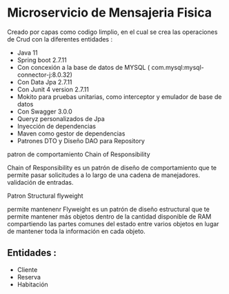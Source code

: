 
# Microservicio de Mensajeria Fisica

Creado por capas como codigo limplio, en el cual se crea las operaciones de Crud con la diferentes entidades :

* Java 11
* Spring boot 2.7.11
* Con concexión a la base de datos de MYSQL ( com.mysql:mysql-connector-j:8.0.32)
* Con Data Jpa 2.7.11
* Con Junit 4 version 2.7.11
* Mokito para pruebas unitarias, como interceptor y emulador de base de datos
* Con Swagger 3.0.0
* Queryz personalizados de Jpa
* Inyección de dependencias
* Maven como gestor de dependencias
* Patrones DTO y Diseño DAO para Repository

patron de comportamiento
Chain of Responsibility

Chain of Responsibility es un patrón de diseño de comportamiento que te permite pasar solicitudes a lo largo de una cadena de manejadores.
validación de entradas.


Patron Structural
flyweight

permite mantenenr
Flyweight es un patrón de diseño estructural que te permite mantener más objetos dentro de la cantidad disponible de RAM compartiendo las partes comunes del estado entre varios objetos en lugar de mantener toda la información en cada objeto.



## Entidades :

- Cliente
- Reserva
- Habitación
